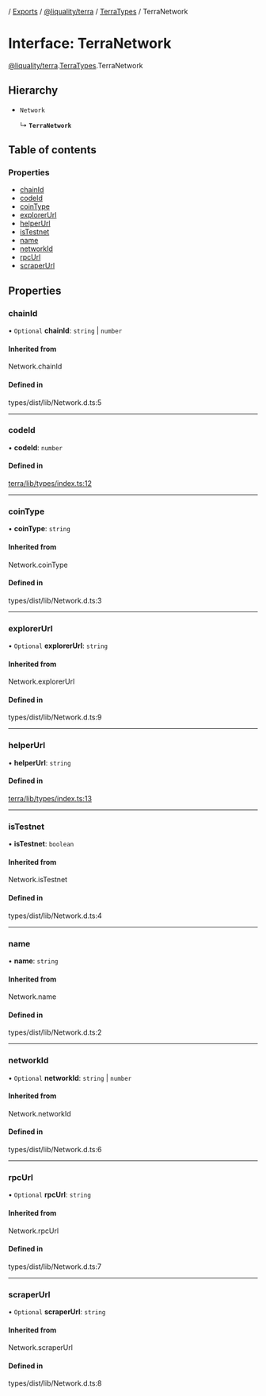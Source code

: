 [](../README.md) / [Exports](../modules.md) / [@liquality/terra](../modules/liquality_terra.md) / [TerraTypes](../modules/liquality_terra.TerraTypes.md) / TerraNetwork

# Interface: TerraNetwork

[@liquality/terra](../modules/liquality_terra.md).[TerraTypes](../modules/liquality_terra.TerraTypes.md).TerraNetwork

## Hierarchy

- `Network`

  ↳ **`TerraNetwork`**

## Table of contents

### Properties

- [chainId](liquality_terra.TerraTypes.TerraNetwork.md#chainid)
- [codeId](liquality_terra.TerraTypes.TerraNetwork.md#codeid)
- [coinType](liquality_terra.TerraTypes.TerraNetwork.md#cointype)
- [explorerUrl](liquality_terra.TerraTypes.TerraNetwork.md#explorerurl)
- [helperUrl](liquality_terra.TerraTypes.TerraNetwork.md#helperurl)
- [isTestnet](liquality_terra.TerraTypes.TerraNetwork.md#istestnet)
- [name](liquality_terra.TerraTypes.TerraNetwork.md#name)
- [networkId](liquality_terra.TerraTypes.TerraNetwork.md#networkid)
- [rpcUrl](liquality_terra.TerraTypes.TerraNetwork.md#rpcurl)
- [scraperUrl](liquality_terra.TerraTypes.TerraNetwork.md#scraperurl)

## Properties

### chainId

• `Optional` **chainId**: `string` \| `number`

#### Inherited from

Network.chainId

#### Defined in

types/dist/lib/Network.d.ts:5

___

### codeId

• **codeId**: `number`

#### Defined in

[terra/lib/types/index.ts:12](https://github.com/liquality/chainabstractionlayer/blob/c190aa67/packages/terra/lib/types/index.ts#L12)

___

### coinType

• **coinType**: `string`

#### Inherited from

Network.coinType

#### Defined in

types/dist/lib/Network.d.ts:3

___

### explorerUrl

• `Optional` **explorerUrl**: `string`

#### Inherited from

Network.explorerUrl

#### Defined in

types/dist/lib/Network.d.ts:9

___

### helperUrl

• **helperUrl**: `string`

#### Defined in

[terra/lib/types/index.ts:13](https://github.com/liquality/chainabstractionlayer/blob/c190aa67/packages/terra/lib/types/index.ts#L13)

___

### isTestnet

• **isTestnet**: `boolean`

#### Inherited from

Network.isTestnet

#### Defined in

types/dist/lib/Network.d.ts:4

___

### name

• **name**: `string`

#### Inherited from

Network.name

#### Defined in

types/dist/lib/Network.d.ts:2

___

### networkId

• `Optional` **networkId**: `string` \| `number`

#### Inherited from

Network.networkId

#### Defined in

types/dist/lib/Network.d.ts:6

___

### rpcUrl

• `Optional` **rpcUrl**: `string`

#### Inherited from

Network.rpcUrl

#### Defined in

types/dist/lib/Network.d.ts:7

___

### scraperUrl

• `Optional` **scraperUrl**: `string`

#### Inherited from

Network.scraperUrl

#### Defined in

types/dist/lib/Network.d.ts:8
